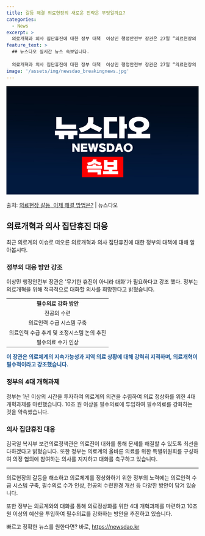 ```yaml
---
title: 갈등 해결 의료현장의 새로운 전략은 무엇일까요?
categories:
  - News
excerpt: >
  의료개혁과 의사 집단휴진에 대한 정부 대책  이상민 행정안전부 장관은 27일 “의료현장의 혼란을 정상화하고 …
feature_text: >
  ## 뉴스다오 실시간 뉴스 속보입니다.

  의료개혁과 의사 집단휴진에 대한 정부 대책  이상민 행정안전부 장관은 27일 “의료현장의 혼란을 정상화하고 …
image: '/assets/img/newsdao_breakingnews.jpg'
---
```


![뉴스다오 속보](/assets/img/newsdao_breakingnews.jpg)

<p>출처: <a href="https://newsdao.kr/4468" rel="dofollow">의료현장 갈등, 이제 해결 방법은?</a> | 뉴스다오</p>

<h2 data-ke-size="size26">의료개혁과 의사 집단휴진 대응</h2>
<p data-ke-size="size16">최근 의료계의 이슈로 떠오른 의료개혁과 의사 집단휴진에 대한 정부의 대책에 대해 알아봅시다.</p>

<h3>정부의 대응 방안 강조</h3>
<p data-ke-size="size16">이상민 행정안전부 장관은 '무기한 휴진이 아니라 대화'가 필요하다고 강조 했다. 정부는 의료개혁을 위해 적극적으로 대화할 의사를 희망한다고 밝혔습니다.</p>

<table>
    <tr>
        <td style="text-align: center; height: 17px;"><b>필수의료 강화 방안</b></td>
    </tr>
    <tr>
        <td style="text-align: center; height: 17px;">전공의 수련</td>
    </tr>
    <tr>
        <td style="text-align: center; height: 17px;">의료인력 수급 시스템 구축</td>
    </tr>
    <tr>
        <td style="text-align: center; height: 17px;">의료인력 수급 추계 및 조정시스템 논의 추진</td>
    </tr>
    <tr>
        <td style="text-align: center; height: 17px;">필수의료 수가 인상</td>
    </tr>
</table>

<b><span style="color: #1a5490;">이 장관은 의료체계의 지속가능성과 지역 의료 상황에 대해 강력히 지적하며, 의료개혁이 필수적이라고 강조했습니다.</span></b>

<h3>정부의 4대 개혁과제</h3>
<p data-ke-size="size16">정부는 1년 이상의 시간을 투자하여 의료계의 의견을 수렴하여 의료 정상화를 위한 4대 개혁과제를 마련했습니다. 10조 원 이상을 필수의료에 투입하여 필수의료를 강화하는 것을 약속했습니다.</p>

<h3>의사 집단휴진 대응</h3>
<p data-ke-size="size16">김국일 복지부 보건의료정책관은 의료진이 대화를 통해 문제를 해결할 수 있도록 최선을 다하겠다고 밝혔습니다. 또한 정부는 의료계의 올바른 의료를 위한 특별위원회를 구성하여 의정 협의에 참여하는 의사를 지지하고 대화를 촉구하고 있습니다.</p>

<hr>

<p data-ke-size="size16">의료현장의 갈등을 해소하고 의료체계를 정상화하기 위한 정부의 노력에는 의료인력 수급 시스템 구축, 필수의료 수가 인상, 전공의 수련환경 개선 등 다양한 방안이 담겨 있습니다.</p>

<p data-ke-size="size16">또한 정부는 의료계와의 대화를 통해 의료정상화를 위한 4대 개혁과제를 마련하고 10조 원 이상의 예산을 투입하여 필수의료를 강화하는 방안을 추진하고 있습니다.</p> 

빠르고 정확한 뉴스를 원한다면? 바로, <a href="https://newsdao.kr" rel="dofollow">https://newsdao.kr</a>


    
